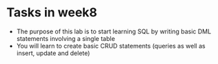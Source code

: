 # Tasks in week8
- The purpose of this lab is to start learning SQL by writing basic DML statements involving a single table
- You will learn to create basic CRUD statements (queries as well as insert, update and delete)
